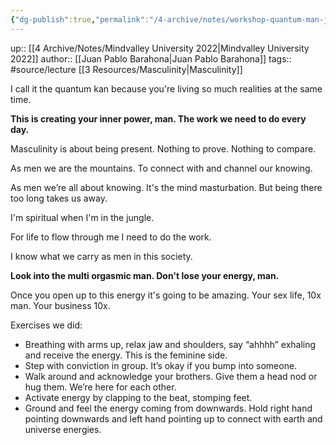 ```yaml
---
{"dg-publish":true,"permalink":"/4-archive/notes/workshop-quantum-man-juan-pablo-barahona/"}
---
```


up:: [[4 Archive/Notes/Mindvalley University 2022\|Mindvalley University 2022]]
author:: [[Juan Pablo Barahona\|Juan Pablo Barahona]]
tags:: #source/lecture [[3 Resources/Masculinity\|Masculinity]] 

I call it the quantum kan because you're living so much realities at the same time.

**This is creating your inner power, man. The work we need to do every day.**

Masculinity is about being present. Nothing to prove. Nothing to compare.

As men we are the mountains. To connect with and channel our knowing.

As men we’re all about knowing. It's the mind masturbation. But being there too long takes us away.

I'm spiritual when I'm in the jungle.

For life to flow through me I need to do the work.

I know what we carry as men in this society. 

**Look into the multi orgasmic man. Don't lose your energy, man.**

Once you open up to this energy it's going to be amazing. Your sex life, 10x man. Your business 10x.

Exercises we did:
- Breathing with arms up, relax jaw and shoulders, say “ahhhh” exhaling and receive the energy. This is the feminine side.
- Step with conviction in group. It’s okay if you bump into someone.
- Walk around and acknowledge your brothers. Give them a head nod or hug them. We’re here for each other.
- Activate energy by clapping to the beat, stomping feet.
- Ground and feel the energy coming from downwards. Hold right hand pointing downwards and left hand pointing up to connect with earth and universe energies.